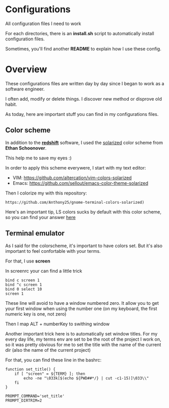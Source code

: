 # Configurations

All configuration files I need to work

For each directories, there is an **install.sh** script to automatically
install configuration files.

Sometimes, you'll find another **README** to explain how I use these config.


# Overview

These configurations files are written day by day since I began to work as a
software engineer.

I often add, modify or delete things. I discover new method or disprove old
habit.

As today, here are important stuff you can find in my configurations files.


## Color scheme

In addition to the [**redshift**](http://jonls.dk/redshift/) software, I used
the [solarized](http://ethanschoonover.com/solarized) color scheme from
**Ethan Schoonover**.

This help me to save my eyes :)

In order to apply this scheme everywere, I start with my text editor:

* VIM: https://github.com/altercation/vim-colors-solarized
* Emacs: https://github.com/sellout/emacs-color-theme-solarized

Then I colorize my with this repository:

    https://github.com/Anthony25/gnome-terminal-colors-solarized)

Here's an important tip, LS colors sucks by default with this color scheme, so
you can find your answer [here](https://github.com/seebi/dircolors-solarized)


## Terminal emulator

As I said for the colorscheme, it's important to have colors set. But it's also
important to feel confortable with your terms.

For that, I use **screen**

In screenrc your can find a little trick

    bind c screen 1
    bind ^c screen 1
    bind 0 select 10
    screen 1

These line will avoid to have a window numbered zero. It allow you to get your
first window when using the number one (on my keyboard, the first numeric key is
one, not zero)

Then I map ALT + numberKey to swithing window


Another important trick here is to automatically set window titles. For my every
day life, my terms env are set to be the root of the project I work on, so it
was pretty obvious for me to set the title with the name of the current dir
(also the name of the current project)

For that, you can find these line in the bashrc:

    function set_title() {
        if [ "screen" = ${TERM} ]; then
            echo -ne "\033k[$(echo ${PWD##*/} | cut -c1-15)]\033\\"
        fi
    }

    PROMPT_COMMAND='set_title'
    PROMPT_DIRTRIM=2
